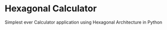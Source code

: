 # Hexagonal Calculator

Simplest ever Calculator application using Hexagonal Architecture in Python
